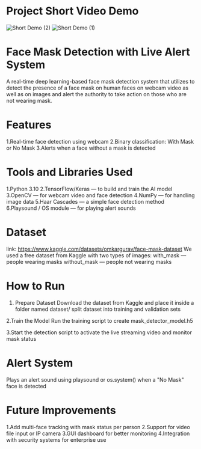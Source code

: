 # Project Short Video Demo
![Short Demo (2)](https://github.com/user-attachments/assets/64749cc1-dd5e-4cdd-a641-dc84c32bc8cf)
![Short Demo (1)](https://github.com/user-attachments/assets/1c628069-cdfd-4699-b13c-44e352254d2e)


# Face Mask Detection with Live Alert System
A real-time deep learning-based face mask detection system that utilizes to detect the presence of a face mask on human faces on webcam video as well as on images and alert the authority to take action on those who are not wearing mask.

# Features
1.Real-time face detection using webcam
2.Binary classification: With Mask or No Mask
3.Alerts when a face without a mask is detected

# Tools and Libraries Used
1.Python 3.10 
2.TensorFlow/Keras — to build and train the AI model
3.OpenCV — for webcam video and face detection
4.NumPy — for handling image data
5.Haar Cascades — a simple face detection method
6.Playsound / OS module — for playing alert sounds

# Dataset
link: https://www.kaggle.com/datasets/omkargurav/face-mask-dataset
We used a free dataset from Kaggle with two types of images:
with_mask — people wearing masks
without_mask — people not wearing masks

# How to Run
1. Prepare Dataset
   Download the dataset from Kaggle and place it inside a folder named dataset/
   split dataset into training and validation sets

2.Train the Model
  Run the training script to create mask_detector_model.h5

3.Start the detection script to activate the live streaming video and monitor mask status

# Alert System
 Plays an alert sound using playsound or os.system() when a "No Mask" face is detected

# Future Improvements
1.Add multi-face tracking with mask status per person
2.Support for video file input or IP camera
3.GUI dashboard for better monitoring
4.Integration with security systems for enterprise use





